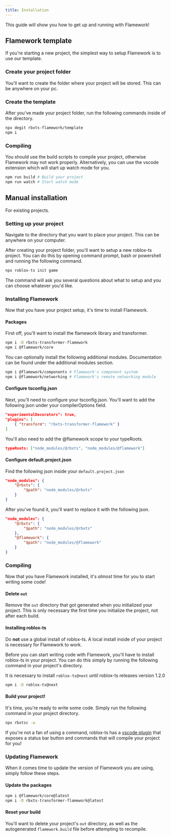 ```yaml
---
title: Installation
---
```


This guide will show you how to get up and running with Flamework!

## Flamework template
If you're starting a new project, the simplest way to setup Flamework is to use our template.

### Create your project folder
You'll want to create the folder where your project will be stored. This can be anywhere on your pc.

### Create the template
After you've made your project folder, run the following commands inside of the directory.

```bash
npx degit rbxts-flamework/template
npm i
```

### Compiling
You should use the build scripts to compile your project, otherwise Flamework may not work properly.
Alternatively, you can use the vscode extension which will start up watch mode for you.

```bash
npm run build # Build your project
npm run watch # Start watch mode
```

## Manual installation
For existing projects.

### Setting up your project
Navigate to the directory that you want to place your project. This can be anywhere on your computer.

After creating your project folder, you'll want to setup a new roblox-ts project. You can do this by opening command prompt, bash or powershell
and running the following command.
```bash
npx roblox-ts init game
```

The command will ask you several questions about what to setup and you can choose whatever you'd like.

### Installing Flamework
Now that you have your project setup, it's time to install Flamework.

#### Packages

First off, you'll want to install the flamework library and transformer.
```bash
npm i -D rbxts-transformer-flamework
npm i @flamework/core
```

You can optionally install the following additional modules. Documentation can be found under the additional modules section.
```bash
npm i @flamework/components # Flamework's component system
npm i @flamework/networking # Flamework's remote networking module
```

#### Configure tsconfig.json

Next, you'll need to configure your tsconfig.json.
You'll want to add the following json under your compilerOptions field.
```json
"experimentalDecorators": true,
"plugins": [
	{ "transform": "rbxts-transformer-flamework" }
]
```

You'll also need to add the @flamework scope to your typeRoots.

```json
typeRoots: ["node_modules/@rbxts", "node_modules/@flamework"]
```

#### Configure default.project.json

Find the following json inside your `default.project.json`
```json
"node_modules": {
	"@rbxts": {
		"$path": "node_modules/@rbxts"
	}
}
```

After you've found it, you'll want to replace it with the following json.
```json
"node_modules": {
	"@rbxts": {
		"$path": "node_modules/@rbxts"
	},
	"@flamework": {
		"$path": "node_modules/@flamework"
	}
}
```

### Compiling

Now that you have Flamework installed, it's *almost* time for you to start writing some code!

#### Delete `out`
Remove the `out` directory that got generated when you initialized your project.
This is only necessary the first time you initialize the project, not after each build.

#### Installing roblox-ts
Do **not** use a global install of roblox-ts. A local install inside of your project is necessary for Flamework to work.

Before you can start writing code with Flamework, you'll have to install roblox-ts in your project.
You can do this simply by running the following command in your project's directory.

It is necessary to install `roblox-ts@next` until roblox-ts releases version 1.2.0
```bash
npm i -D roblox-ts@next
```

#### Build your project!
It's time, you're ready to write some code. Simply run the following command in your project directory.
```bash
npx rbxtsc -w
```

If you're not a fan of using a command, roblox-ts has a [vscode plugin](https://marketplace.visualstudio.com/items?itemName=Roblox-TS.vscode-roblox-ts) that exposes a status bar button and commands that will compile your project for you!

### Updating Flamework
When it comes time to update the version of Flamework you are using, simply follow these steps.

#### Update the packages
```bash
npm i @flamework/core@latest
npm i -D rbxts-transformer-flamework@latest
```

#### Reset your build
You'll want to delete your project's `out` directory, as well as the autogenerated `flamework.build` file before attempting to recompile.
